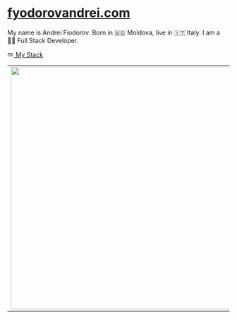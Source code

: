 # <a href="https://fyodorovandrei.com" title="personal website">fyodorovandrei.com</a>

My name is Andrei Fiodorov. Born in 🇲🇩 Moldova, live in 🇮🇹 Italy. I am a 👨‍💻 Full Stack Developer.
 
<a href="https://stackshare.io/fyodorovandrei/my-stack" title="code breakdown"><img width="15" alt="my stack" src="https://stackshare.io/assets/stackshare-icon-black-ed6de150222c6f8392b5d4656099264859383903c2589b20db4127407b52f712.png" /> My Stack</a>
 
 <center>
   <table>
       <tr>
           <td><img width="550px" align="left" src="https://github-readme-stats.vercel.app/api?username=fyodorovandrei&show_icons=true&hide_border=true&count_private=true&layout=compact" /></td>
           <td><img width="550px" align="left" src="https://github-readme-stats.vercel.app/api/top-langs/?username=fyodorovandrei&hide=html&layout=compact" /></td>
       </tr>   
     </table>
 </center>

